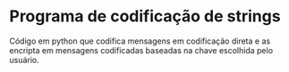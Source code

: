 # Programa de codificação de strings

Código em python que codifica mensagens em codificação direta e as encripta em mensagens codificadas baseadas na chave escolhida pelo usuário.
